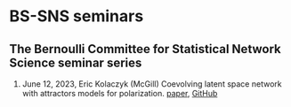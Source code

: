 # BS-SNS seminars

## The Bernoulli Committee for Statistical Network Science seminar series

1. June 12, 2023, Eric Kolaczyk (McGill) Coevolving latent space network with attractors models for polarization. [paper](https://arxiv.org/abs/2109.13129), [GitHub](https://github.com/KolaczykResearch/CLSNA-2Party-Polarization)
